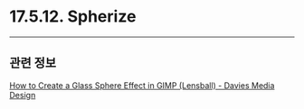 # 17.5.12. Spherize

***

## 관련 정보

[How to Create a Glass Sphere Effect in GIMP (Lensball) - Davies Media Design](https://www.youtube.com/watch?v=SA6h6z9JAc8)